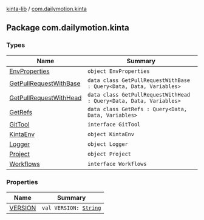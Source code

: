 [kinta-lib](../index.md) / [com.dailymotion.kinta](./index.md)

## Package com.dailymotion.kinta

### Types

| Name | Summary |
|---|---|
| [EnvProperties](-env-properties/index.md) | `object EnvProperties` |
| [GetPullRequestWithBase](-get-pull-request-with-base/index.md) | `data class GetPullRequestWithBase : Query<Data, Data, Variables>` |
| [GetPullRequestWithHead](-get-pull-request-with-head/index.md) | `data class GetPullRequestWithHead : Query<Data, Data, Variables>` |
| [GetRefs](-get-refs/index.md) | `data class GetRefs : Query<Data, Data, Variables>` |
| [GitTool](-git-tool/index.md) | `interface GitTool` |
| [KintaEnv](-kinta-env/index.md) | `object KintaEnv` |
| [Logger](-logger/index.md) | `object Logger` |
| [Project](-project/index.md) | `object Project` |
| [Workflows](-workflows/index.md) | `interface Workflows` |

### Properties

| Name | Summary |
|---|---|
| [VERSION](-v-e-r-s-i-o-n.md) | `val VERSION: `[`String`](https://kotlinlang.org/api/latest/jvm/stdlib/kotlin/-string/index.html) |
